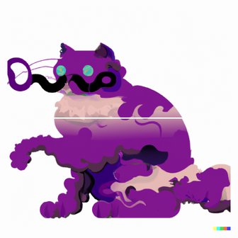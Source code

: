 <picture>
 <source media="(prefers-color-scheme: dark)" srcset="doc/cat1_dark.png">
 <source media="(prefers-color-scheme: light)" srcset="doc/cat1.png">
 <img alt="Dali's upper cat" src="doc/cat1.png">
</picture>

<picture>
 <source media="(prefers-color-scheme: dark)" srcset="doc/cat2_dark.png">
 <source media="(prefers-color-scheme: light)" srcset="doc/cat2.png">
 <img alt="Dali's bottomer cat" src="doc/cat2.png">
</picture>
